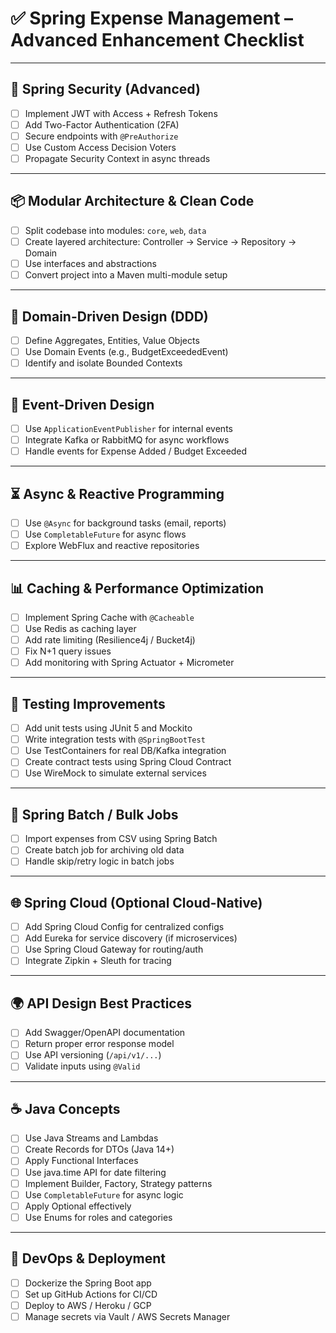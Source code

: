 # ✅ Spring Expense Management – Advanced Enhancement Checklist

---

## 🔐 Spring Security (Advanced)
- [ ] Implement JWT with Access + Refresh Tokens
- [ ] Add Two-Factor Authentication (2FA)
- [ ] Secure endpoints with `@PreAuthorize`
- [ ] Use Custom Access Decision Voters
- [ ] Propagate Security Context in async threads

---

## 📦 Modular Architecture & Clean Code
- [ ] Split codebase into modules: `core`, `web`, `data`
- [ ] Create layered architecture: Controller → Service → Repository → Domain
- [ ] Use interfaces and abstractions
- [ ] Convert project into a Maven multi-module setup

---

## 🧰 Domain-Driven Design (DDD)
- [ ] Define Aggregates, Entities, Value Objects
- [ ] Use Domain Events (e.g., BudgetExceededEvent)
- [ ] Identify and isolate Bounded Contexts

---

## 🔁 Event-Driven Design
- [ ] Use `ApplicationEventPublisher` for internal events
- [ ] Integrate Kafka or RabbitMQ for async workflows
- [ ] Handle events for Expense Added / Budget Exceeded

---

## ⏳ Async & Reactive Programming
- [ ] Use `@Async` for background tasks (email, reports)
- [ ] Use `CompletableFuture` for async flows
- [ ] Explore WebFlux and reactive repositories

---

## 📊 Caching & Performance Optimization
- [ ] Implement Spring Cache with `@Cacheable`
- [ ] Use Redis as caching layer
- [ ] Add rate limiting (Resilience4j / Bucket4j)
- [ ] Fix N+1 query issues
- [ ] Add monitoring with Spring Actuator + Micrometer

---

## 🧪 Testing Improvements
- [ ] Add unit tests using JUnit 5 and Mockito
- [ ] Write integration tests with `@SpringBootTest`
- [ ] Use TestContainers for real DB/Kafka integration
- [ ] Create contract tests using Spring Cloud Contract
- [ ] Use WireMock to simulate external services

---

## 🧱 Spring Batch / Bulk Jobs
- [ ] Import expenses from CSV using Spring Batch
- [ ] Create batch job for archiving old data
- [ ] Handle skip/retry logic in batch jobs

---

## 🌐 Spring Cloud (Optional Cloud-Native)
- [ ] Add Spring Cloud Config for centralized configs
- [ ] Add Eureka for service discovery (if microservices)
- [ ] Use Spring Cloud Gateway for routing/auth
- [ ] Integrate Zipkin + Sleuth for tracing

---

## 🌍 API Design Best Practices
- [ ] Add Swagger/OpenAPI documentation
- [ ] Return proper error response model
- [ ] Use API versioning (`/api/v1/...`)
- [ ] Validate inputs using `@Valid`

---

## ☕ Java Concepts
- [ ] Use Java Streams and Lambdas
- [ ] Create Records for DTOs (Java 14+)
- [ ] Apply Functional Interfaces
- [ ] Use java.time API for date filtering
- [ ] Implement Builder, Factory, Strategy patterns
- [ ] Use `CompletableFuture` for async logic
- [ ] Apply Optional effectively
- [ ] Use Enums for roles and categories

---

## 🐳 DevOps & Deployment
- [ ] Dockerize the Spring Boot app
- [ ] Set up GitHub Actions for CI/CD
- [ ] Deploy to AWS / Heroku / GCP
- [ ] Manage secrets via Vault / AWS Secrets Manager
